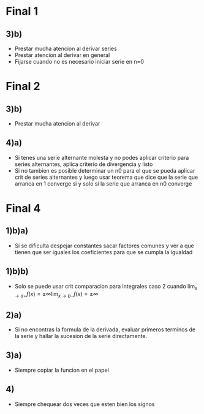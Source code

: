 # Final 1
## 3)b)
- Prestar mucha atencion al derivar series
- Prestar atencion al derivar en general
- Fijarse cuando no es necesario iniciar serie en n=0

# Final 2
## 3)b)
- Prestar mucha atencion al derivar

## 4)a)
- Si tenes una serie alternante molesta y no podes aplicar criterio para series alternantes, aplica criterio de divergencia y listo
- Si no tambien es posible determinar un n0 para el que se pueda aplicar crit de series alternantes y luego usar teorema que dice que la serie que arranca en 1 converge si y solo si la serie que arranca en n0 converge

# Final 4
## 1)b)a)
- Si se dificulta despejar constantes sacar factores comunes y ver a que tienen que ser iguales los coeficientes para que se cumpla la igualdad

## 1)b)b)
- Solo se puede usar crit comparacion para integrales caso 2 cuando $\lim_{x \to a+} f(x) = \pm \infty \lim_{x \to b-} f(x) = \pm \infty$

## 2)a)
- Si no encontras la formula de la derivada, evaluar primeros terminos de la serie y hallar la sucesion de la serie directamente.

## 3)a)
- Siempre copiar la funcion en el papel

## 4)
- Siempre chequear dos veces que esten bien los signos
